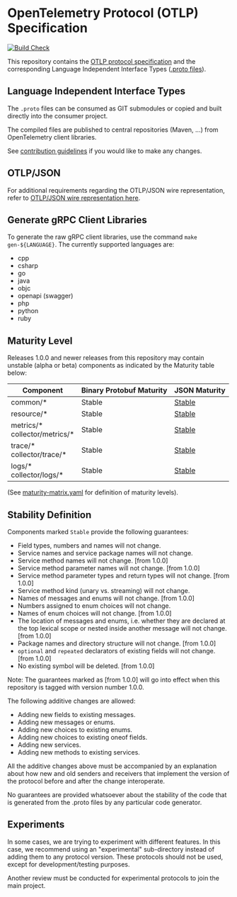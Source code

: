 # OpenTelemetry Protocol (OTLP) Specification

[![Build Check](https://github.com/open-telemetry/opentelemetry-proto/workflows/Build%20Check/badge.svg?branch=main)](https://github.com/open-telemetry/opentelemetry-proto/actions?query=workflow%3A%22Build+Check%22+branch%3Amain)

This repository contains the [OTLP protocol specification](docs/specification.md)
and the corresponding Language Independent Interface Types ([.proto files](opentelemetry/proto)).

## Language Independent Interface Types

The `.proto` files can be consumed as GIT submodules or copied and built directly into the consumer project.

The compiled files are published to central repositories (Maven, ...) from OpenTelemetry client libraries.

See [contribution guidelines](CONTRIBUTING.md) if you would like to make any changes.

## OTLP/JSON

For additional requirements regarding the OTLP/JSON wire representation, refer to [OTLP/JSON wire representation here](https://github.com/open-telemetry/opentelemetry-specification/blob/main/specification/protocol/otlp.md#json-protobuf-encoding).

## Generate gRPC Client Libraries

To generate the raw gRPC client libraries, use the command `make gen-${LANGUAGE}`. The currently supported languages are:

* cpp
* csharp
* go
* java
* objc
* openapi (swagger)
* php
* python
* ruby

## Maturity Level

Releases 1.0.0 and newer releases from this repository may contain unstable (alpha or beta)
components as indicated by the Maturity table below:

| Component | Binary Protobuf Maturity | JSON Maturity |
| --------- |--------------- | ------------- |
| common/* | Stable | [Stable](docs/specification.md#json-protobuf-encoding) |
| resource/* | Stable | [Stable](docs/specification.md#json-protobuf-encoding) |
| metrics/\*<br>collector/metrics/* | Stable | [Stable](docs/specification.md#json-protobuf-encoding) |
| trace/\*<br>collector/trace/* | Stable | [Stable](docs/specification.md#json-protobuf-encoding) |
| logs/\*<br>collector/logs/* | Stable | [Stable](docs/specification.md#json-protobuf-encoding) |

(See [maturity-matrix.yaml](https://github.com/open-telemetry/community/blob/47813530864b9fe5a5146f466a58bd2bb94edc72/maturity-matrix.yaml#L57)
for definition of maturity levels).

## Stability Definition

Components marked `Stable` provide the following guarantees:

- Field types, numbers and names will not change.
- Service names and service package names will not change.
- Service method names will not change. [from 1.0.0]
- Service method parameter names will not change. [from 1.0.0]
- Service method parameter types and return types will not change. [from 1.0.0]
- Service method kind (unary vs. streaming) will not change.
- Names of messages and enums will not change. [from 1.0.0]
- Numbers assigned to enum choices will not change.
- Names of enum choices will not change. [from 1.0.0]
- The location of messages and enums, i.e. whether they are declared at the top lexical
  scope or nested inside another message will not change. [from 1.0.0]
- Package names and directory structure will not change. [from 1.0.0]
- `optional` and `repeated` declarators of existing fields will not change. [from 1.0.0]
- No existing symbol will be deleted.  [from 1.0.0]

Note: The guarantees marked as [from 1.0.0] will go into effect when this repository is tagged
with version number 1.0.0.

The following additive changes are allowed:

- Adding new fields to existing messages.
- Adding new messages or enums.
- Adding new choices to existing enums.
- Adding new choices to existing oneof fields.
- Adding new services.
- Adding new methods to existing services.

All the additive changes above must be accompanied by an explanation about how
new and old senders and receivers that implement the version of the protocol
before and after the change interoperate.

No guarantees are provided whatsoever about the stability of the code that
is generated from the .proto files by any particular code generator.

## Experiments

In some cases, we are trying to experiment with different features. In this case,
we recommend using an "experimental" sub-directory instead of adding them to any
protocol version. These protocols should not be used, except for
development/testing purposes.

Another review must be conducted for experimental protocols to join the main project.
